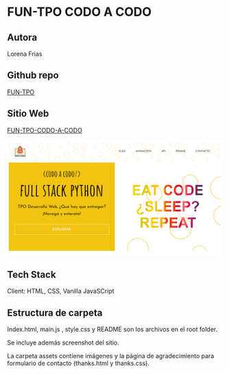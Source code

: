 
# FUN-TPO CODO A CODO

## Autora

 Lorena Frias

## Github repo

[FUN-TPO](https://github.com/LorenaFrias/FUN-TPO)

## Sitio Web

[FUN-TPO-CODO-A-CODO](https://fun-tpo-codo-a-codo.netlify.app/)

![screenshot FUN-TPO](fun-tpo.PNG)

## Tech Stack

Client: HTML, CSS, Vanilla JavaSCript

## Estructura de carpeta

Index.html, main.js , style.css y README son los archivos en el root folder.

Se incluye además screenshot del sitio.

La carpeta assets contiene imágenes y la página de agradecimiento para formulario de contacto (thanks.html y thanks.css).
